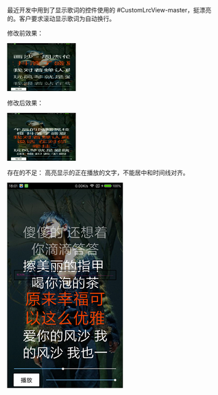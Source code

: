 最近开发中用到了显示歌词的控件使用的 #CustomLrcView-master，挺漂亮的。客户要求滚动显示歌词为自动换行。

修改前效果：


![](./src_demo.gif)


修改后效果：


![](./dst_demo.gif)


存在的不足：
高亮显示的正在播放的文字，不能居中和时间线对齐。


![](./fault.png)
